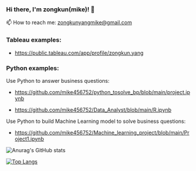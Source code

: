 ### Hi there, I'm zongkun(mike)! 👋

📫 How to reach me: zongkunyangmike@gmail.com

### Tableau examples:

- https://public.tableau.com/app/profile/zongkun.yang

### Python examples:

Use Python to answer business questions: 

- https://github.com/mike456752/python_tosolve_bp/blob/main/project.ipynb

- https://github.com/mike456752/Data_Analyst/blob/main/R.ipynb

Use Python to build Machine Learning model to solve business questions: 
- https://github.com/mike456752/Machine_learning_project/blob/main/Project1.ipynb


![Anurag's GitHub stats](https://github-readme-stats.vercel.app/api?username=mike456752&show_icons=true&theme=radical)

[![Top Langs](https://github-readme-stats.vercel.app/api/top-langs/?username=mike456752&layout=compact)](https://github.com/anuraghazra/github-readme-stats)

